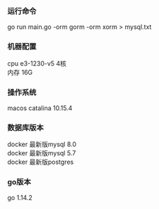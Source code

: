 ### 运行命令
go run main.go -orm gorm -orm xorm > mysql.txt
### 机器配置 
cpu e3-1230-v5 4核       
内存 16G
### 操作系统 
macos catalina 10.15.4
### 数据库版本
docker 最新版mysql 8.0        
docker 最新版mysql 5.7     
docker 最新版postgres 
### go版本
go 1.14.2
